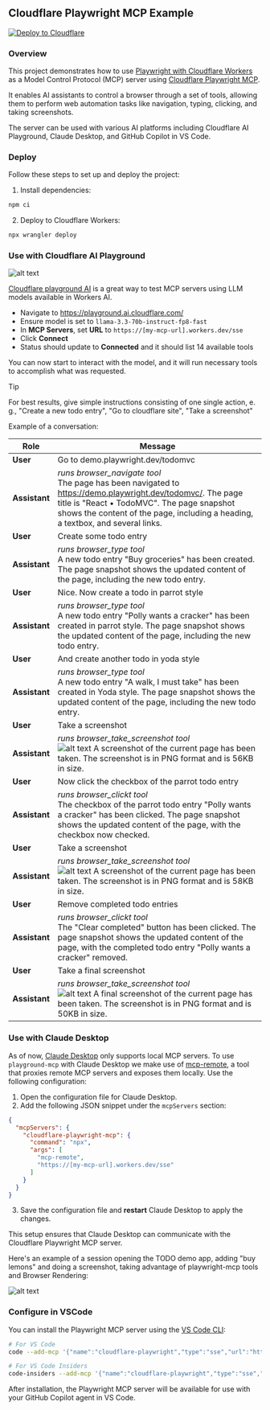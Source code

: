 ## Cloudflare Playwright MCP Example

[![Deploy to Cloudflare](https://deploy.workers.cloudflare.com/button)](https://deploy.workers.cloudflare.com/?url=https://github.com/cloudflare/playwright-mcp/tree/main/cloudflare/example)

### Overview

This project demonstrates how to use [Playwright with Cloudflare Workers](https://github.com/cloudflare/playwright) as a Model Control Protocol (MCP) server using [Cloudflare Playwright MCP](https://github.com/cloudflare/playwright-mcp).

It enables AI assistants to control a browser through a set of tools, allowing them to perform web automation tasks like navigation, typing, clicking, and taking screenshots.

The server can be used with various AI platforms including Cloudflare AI Playground, Claude Desktop, and GitHub Copilot in VS Code.

### Deploy

Follow these steps to set up and deploy the project:

1. Install dependencies:
```bash
npm ci
```

2. Deploy to Cloudflare Workers:

```bash
npx wrangler deploy
```

### Use with Cloudflare AI Playground

![alt text](https://github.com/cloudflare/playwright-mcp/raw/main/docs/imgs/playground-ai-screenshot.png)

[Cloudflare playground AI](https://playground.ai.cloudflare.com/) is a great way to test MCP servers using LLM models available in Workers AI.

- Navigate to https://playground.ai.cloudflare.com/
- Ensure model is set to `llama-3.3-70b-instruct-fp8-fast`
- In **MCP Servers**, set **URL** to `https://[my-mcp-url].workers.dev/sse`
- Click **Connect**
- Status should update to **Connected** and it should list 14 available tools

You can now start to interact with the model, and it will run necessary tools to accomplish what was requested.

> [!TIP]
> For best results, give simple instructions consisting of one single action, e. g., "Create a new todo entry", "Go to cloudflare site", "Take a screenshot"

Example of a conversation:

| Role | Message |
|------|---------|
| **User** | Go to demo.playwright.dev/todomvc |
| **Assistant** | *runs browser_navigate tool*<br> The page has been navigated to https://demo.playwright.dev/todomvc/. The page title is "React • TodoMVC". The page snapshot shows the content of the page, including a heading, a textbox, and several links. |
| **User** | Create some todo entry |
| **Assistant** |  *runs browser_type tool*<br> A new todo entry "Buy groceries" has been created. The page snapshot shows the updated content of the page, including the new todo entry. |
| **User** | Nice. Now create a todo in parrot style |
| **Assistant** | *runs browser_type tool*<br> A new todo entry "Polly wants a cracker" has been created in parrot style. The page snapshot shows the updated content of the page, including the new todo entry. |
| **User** | And create another todo in yoda style |
| **Assistant** | *runs browser_type tool*<br> A new todo entry "A walk, I must take" has been created in Yoda style. The page snapshot shows the updated content of the page, including the new todo entry. |
| **User** | Take a screenshot |
| **Assistant** | *runs browser_take_screenshot tool*<br> ![alt text](https://github.com/cloudflare/playwright-mcp/raw/main/docs/imgs/todomvc-screenshot-1.png) A screenshot of the current page has been taken. The screenshot is in PNG format and is 56KB in size. |
| **User** | Now click the checkbox of the parrot todo entry |
| **Assistant** | *runs browser_clickt tool*<br> The checkbox of the parrot todo entry "Polly wants a cracker" has been clicked. The page snapshot shows the updated content of the page, with the checkbox now checked. |
| **User** | Take a screenshot |
| **Assistant** | *runs browser_take_screenshot tool*<br> ![alt text](https://github.com/cloudflare/playwright-mcp/raw/main/docs/imgs/todomvc-screenshot-2.png) A screenshot of the current page has been taken. The screenshot is in PNG format and is 58KB in size. |
| **User** | Remove completed todo entries |
| **Assistant** | *runs browser_clickt tool*<br> The "Clear completed" button has been clicked. The page snapshot shows the updated content of the page, with the completed todo entry "Polly wants a cracker" removed. |
| **User** | Take a final screenshot |
| **Assistant** | *runs browser_take_screenshot tool*<br> ![alt text](https://github.com/cloudflare/playwright-mcp/raw/main/docs/imgs/todomvc-screenshot-3.png) A final screenshot of the current page has been taken. The screenshot is in PNG format and is 50KB in size. |

### Use with Claude Desktop

As of now, [Claude Desktop](https://claude.ai/download) only supports local MCP servers. To use `playground-mcp` with Claude Desktop we make use of [mcp-remote](https://github.com/geelen/mcp-remote), a tool that proxies remote MCP servers and exposes them locally. Use the following configuration:

1. Open the configuration file for Claude Desktop.
2. Add the following JSON snippet under the `mcpServers` section:

```json
{
  "mcpServers": {
    "cloudflare-playwright-mcp": {
      "command": "npx",
      "args": [
        "mcp-remote",
        "https://[my-mcp-url].workers.dev/sse"
      ]
    }
  }
}
```

3. Save the configuration file and **restart** Claude Desktop to apply the changes.

This setup ensures that Claude Desktop can communicate with the Cloudflare Playwright MCP server.

Here's an example of a session opening the TODO demo app, adding "buy lemons" and doing a screenshot, taking advantage of playwright-mcp tools and Browser Rendering:

![alt text](https://github.com/cloudflare/playwright-mcp/raw/main/docs/imgs/claudemcp.gif)

### Configure in VSCode

You can install the Playwright MCP server using the [VS Code CLI](https://code.visualstudio.com/docs/configure/command-line):

```bash
# For VS Code
code --add-mcp '{"name":"cloudflare-playwright","type":"sse","url":"https://[my-mcp-url].workers.dev/sse"}'
```

```bash
# For VS Code Insiders
code-insiders --add-mcp '{"name":"cloudflare-playwright","type":"sse","url":"https://[my-mcp-url].workers.dev/sse"}'
```

After installation, the Playwright MCP server will be available for use with your GitHub Copilot agent in VS Code.
